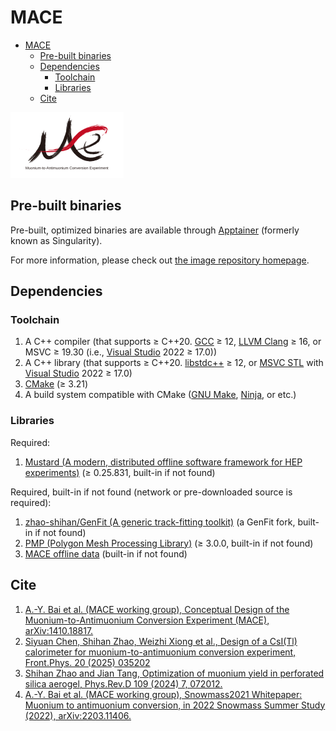 # MACE

- [MACE](#mace)
  - [Pre-built binaries](#pre-built-binaries)
  - [Dependencies](#dependencies)
    - [Toolchain](#toolchain)
    - [Libraries](#libraries)
  - [Cite](#cite)

![MACE](document/picture/MACE_logo_v2.svg)

## Pre-built binaries

Pre-built, optimized binaries are available through [Apptainer](https://apptainer.org/) (formerly known as Singularity).

For more information, please check out [the image repository homepage](https://github.com/zhao-shihan/MACE-apptainer).

## Dependencies

### Toolchain

1. A C++ compiler (that supports ≥ C++20. [GCC](https://gcc.gnu.org/) ≥ 12, [LLVM Clang](https://clang.llvm.org/) ≥ 16, or MSVC ≥ 19.30 (i.e., [Visual Studio](https://visualstudio.microsoft.com/) 2022 ≥ 17.0))
2. A C++ library (that supports ≥ C++20. [libstdc++](https://gcc.gnu.org/onlinedocs/libstdc++/) ≥ 12, or [MSVC STL](https://github.com/microsoft/STL) with [Visual Studio](https://visualstudio.microsoft.com/) 2022 ≥ 17.0)
3. [CMake](https://cmake.org/) (≥ 3.21)
4. A build system compatible with CMake ([GNU Make](https://www.gnu.org/software/make/), [Ninja](https://ninja-build.org), or etc.)

### Libraries

Required:

1. [Mustard (A modern, distributed offline software framework for HEP experiments)](https://github.com/zhao-shihan/Mustard) (≥ 0.25.831, built-in if not found)

Required, built-in if not found (network or pre-downloaded source is required):

1. [zhao-shihan/GenFit (A generic track-fitting toolkit)](https://github.com/zhao-shihan/GenFit) (a GenFit fork, built-in if not found)
2. [PMP (Polygon Mesh Processing Library)](https://www.pmp-library.org/) (≥ 3.0.0, built-in if not found)
3. [MACE offline data](https://code.ihep.ac.cn/zhaoshh7/mace_offline_data) (built-in if not found)

## Cite

1. [A.-Y. Bai et al. (MACE working group), Conceptual Design of the Muonium-to-Antimuonium Conversion Experiment (MACE), arXiv:1410.18817.](https://arxiv.org/abs/2410.18817)
2. [Siyuan Chen, Shihan Zhao, Weizhi Xiong et al., Design of a CsI(Tl) calorimeter for muonium-to-antimuonium conversion experiment, Front.Phys. 20 (2025) 035202](https://doi.org/10.15302/frontphys.2025.035202)
3. [Shihan Zhao and Jian Tang, Optimization of muonium yield in perforated silica aerogel, Phys.Rev.D 109 (2024) 7, 072012.](https://doi.org/10.1103/PhysRevD.109.072012)
4. [A.-Y. Bai et al. (MACE working group), Snowmass2021 Whitepaper: Muonium to antimuonium conversion, in 2022 Snowmass Summer Study (2022), arXiv:2203.11406.](https://arxiv.org/abs/2203.11406)
